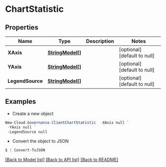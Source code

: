 # ChartStatistic
## Properties

Name | Type | Description | Notes
------------ | ------------- | ------------- | -------------
**XAxis** | [**StringModel[]**](StringModel.md) |  | [optional] [default to null]
**YAxis** | [**StringModel[]**](StringModel.md) |  | [optional] [default to null]
**LegendSource** | [**StringModel[]**](StringModel.md) |  | [optional] [default to null]

## Examples

- Create a new object
```powershell
New-Cloud.Governance.ClientChartStatistic  -XAxis null `
 -YAxis null `
 -LegendSource null
```

- Convert the object to JSON
```powershell
$ | Convert-ToJSON
```


[[Back to Model list]](../README.md#documentation-for-models) [[Back to API list]](../README.md#documentation-for-api-endpoints) [[Back to README]](../README.md)

